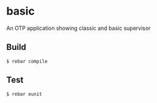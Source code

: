 basic
=====

An OTP application showing classic and basic supervisor 

Build
-----

    $ rebar compile


Test
----

    $ rebar eunit
    